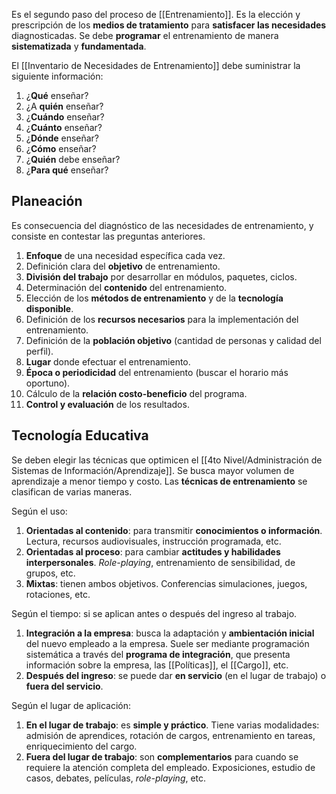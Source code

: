 Es el segundo paso del proceso de [[Entrenamiento]]. Es la elección y prescripción de los **medios de tratamiento** para **satisfacer las necesidades** diagnosticadas. Se debe **programar** el entrenamiento de manera **sistematizada** y **fundamentada**.

El [[Inventario de Necesidades de Entrenamiento]] debe suministrar la siguiente información:

1. ¿**Qué** enseñar?
2. ¿A **quién** enseñar?
3. ¿**Cuándo** enseñar?
4. ¿**Cuánto** enseñar?
5. ¿**Dónde** enseñar?
6. ¿**Cómo** enseñar?
7. ¿**Quién** debe enseñar?
8. ¿**Para qué** enseñar?

## Planeación

Es consecuencia del diagnóstico de las necesidades de entrenamiento, y consiste en contestar las preguntas anteriores.

1. **Enfoque** de una necesidad específica cada vez.
2. Definición clara del **objetivo** de entrenamiento.
3. **División del trabajo** por desarrollar en módulos, paquetes, ciclos.
4. Determinación del **contenido** del entrenamiento.
5. Elección de los **métodos de entrenamiento** y de la **tecnología disponible**.
6. Definición de los **recursos necesarios** para la implementación del entrenamiento.
7. Definición de la **población objetivo** (cantidad de personas y calidad del perfil).
8. **Lugar** donde efectuar el entrenamiento.
9. **Época o periodicidad** del entrenamiento (buscar el horario más oportuno).
10. Cálculo de la **relación costo-beneficio** del programa.
11. **Control y evaluación** de los resultados.

## Tecnología Educativa

Se deben elegir las técnicas que optimicen el [[4to Nivel/Administración de Sistemas de Información/Aprendizaje]]. Se busca mayor volumen de aprendizaje a menor tiempo y costo. Las **técnicas de entrenamiento** se clasifican de varias maneras.

Según el uso:

1. **Orientadas al contenido**: para transmitir **conocimientos o información**. Lectura, recursos audiovisuales, instrucción programada, etc.
2. **Orientadas al proceso**: para cambiar **actitudes y habilidades interpersonales**. _Role-playing_, entrenamiento de sensibilidad, de grupos, etc.
3. **Mixtas**: tienen ambos objetivos. Conferencias simulaciones, juegos, rotaciones, etc.

Según el tiempo: si se aplican antes o después del ingreso al trabajo.

1. **Integración a la empresa**: busca la adaptación y **ambientación inicial** del nuevo empleado a la empresa. Suele ser mediante programación sistemática a través del **programa de integración**, que presenta información sobre la empresa, las [[Políticas]], el [[Cargo]], etc.
2. **Después del ingreso**: se puede dar **en servicio** (en el lugar de trabajo) o **fuera del servicio**.

Según el lugar de aplicación:

1. **En el lugar de trabajo**: es **simple y práctico**. Tiene varias modalidades: admisión de aprendices, rotación de cargos, entrenamiento en tareas, enriquecimiento del cargo.
2. **Fuera del lugar de trabajo**: son **complementarios** para cuando se requiere la atención completa del empleado. Exposiciones, estudio de casos, debates, películas, _role-playing_, etc.
